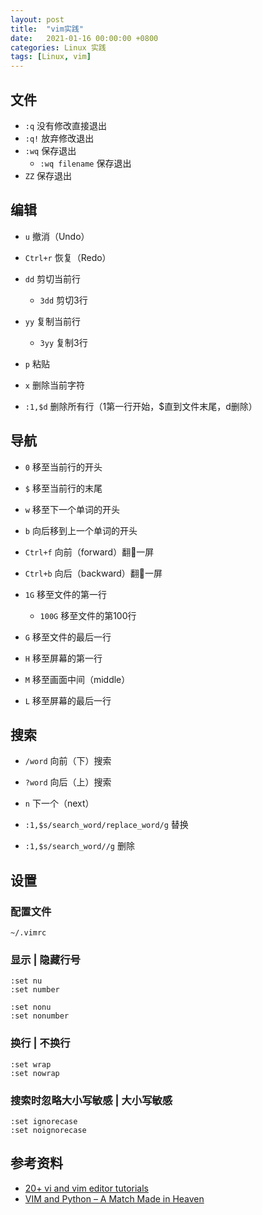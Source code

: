 ```yaml
---
layout: post
title:  "vim实践"
date:   2021-01-16 00:00:00 +0800
categories: Linux 实践
tags: [Linux, vim]
---
```


## 文件
* ```:q``` 没有修改直接退出
* ```:q!``` 放弃修改退出
* ```:wq``` 保存退出
    * ```:wq filename``` 保存退出
* ```ZZ``` 保存退出


## 编辑
* ```u``` 撤消（Undo）
* ```Ctrl+r``` 恢复（Redo）
    
* ```dd``` 剪切当前行
    * ```3dd``` 剪切3行
* ```yy``` 复制当前行
    * ```3yy``` 复制3行
* ```p``` 粘贴

* ```x``` 删除当前字符
* ```:1,$d``` 删除所有行（1第一行开始，$直到文件末尾，d删除）


## 导航
* ```0``` 移至当前行的开头
* ```$``` 移至当前行的末尾

* ```w``` 移至下一个单词的开头
* ```b``` 向后移到上一个单词的开头

* ```Ctrl+f``` 向前（forward）翻一屏
* ```Ctrl+b``` 向后（backward）翻一屏

* ```1G``` 移至文件的第一行
    * ```100G``` 移至文件的第100行
* ```G``` 移至文件的最后一行

* ```H``` 移至屏幕的第一行
* ```M``` 移至画面中间（middle）
* ```L``` 移至屏幕的最后一行


## 搜索
* ```/word``` 向前（下）搜索
* ```?word``` 向后（上）搜索
* ```n``` 下一个（next）

* ```:1,$s/search_word/replace_word/g``` 替换
* ```:1,$s/search_word//g``` 删除


## 设置
### 配置文件 
```
~/.vimrc
```

### 显示 | 隐藏行号
```
:set nu
:set number

:set nonu
:set nonumber
```

### 换行 | 不换行
```
:set wrap
:set nowrap
```

### 搜索时忽略大小写敏感 | 大小写敏感
```
:set ignorecase
:set noignorecase
```


## 参考资料
* [20+ vi and vim editor tutorials](http://alvinalexander.com/linux/vi-vim-editor-tutorials-collection/)
* [VIM and Python – A Match Made in Heaven](https://realpython.com/vim-and-python-a-match-made-in-heaven/)
